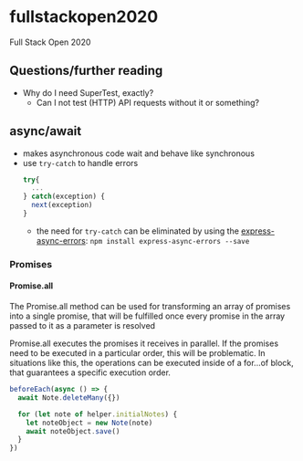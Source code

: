 # fullstackopen2020
 Full Stack Open 2020


## Questions/further reading
- Why do I need SuperTest, exactly?
    - Can I not test (HTTP) API requests without it or something?

## async/await
  - makes asynchronous code wait and behave like synchronous
  - use `try-catch` to handle errors  
    ```javascript
    try{
      ...
    } catch(exception) {
      next(exception)
    }
    ```
    - the need for `try-catch` can be eliminated by using the [express-async-errors](https://github.com/davidbanham/express-async-errors): `npm install express-async-errors --save` 

### Promises
#### Promise.all
The Promise.all method can be used for transforming an array of promises into a single promise, that will be fulfilled once every promise in the array passed to it as a parameter is resolved

Promise.all executes the promises it receives in parallel. If the promises need to be executed in a particular order, this will be problematic. In situations like this, the operations can be executed inside of a for...of block, that guarantees a specific execution order.
```javascript
beforeEach(async () => {
  await Note.deleteMany({})

  for (let note of helper.initialNotes) {
    let noteObject = new Note(note)
    await noteObject.save()
  }
})
```